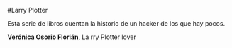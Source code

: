#Larry Plotter

Esta serie de libros cuentan la historio de un hacker de los que hay pocos.

**Verónica Osorio Florián**, La
rry Plotter lover
